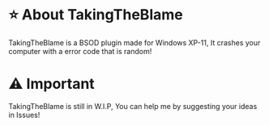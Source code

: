 # ⭐ About TakingTheBlame
TakingTheBlame is a BSOD plugin made for Windows XP-11, It crashes your computer with a error code that is random!

# ⚠️ Important
TakingTheBlame is still in W.I.P, You can help me by suggesting your ideas in Issues!
